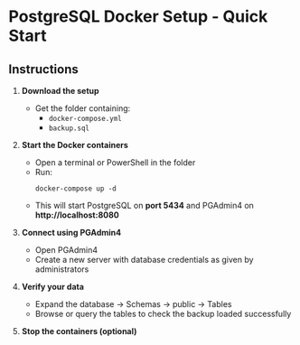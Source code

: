 # PostgreSQL Docker Setup - Quick Start

## Instructions

1. **Download the setup**
   - Get the folder containing:
     - `docker-compose.yml`
     - `backup.sql`

2. **Start the Docker containers**
   - Open a terminal or PowerShell in the folder
   - Run:
     ```
     docker-compose up -d
     ```
   - This will start PostgreSQL on **port 5434** and PGAdmin4 on **http://localhost:8080**

3. **Connect using PGAdmin4**
   - Open PGAdmin4
   - Create a new server with
      database credentials as given by administrators

4. **Verify your data**
   - Expand the database → Schemas → public → Tables
   - Browse or query the tables to check the backup loaded successfully

5. **Stop the containers (optional)**

